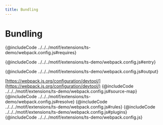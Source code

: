 ```yaml
---
title: Bundling
---
```


# Bundling

{@includeCode ../../../motif/extensions/ts-demo/webpack.config.js#requires}

{@includeCode ../../../motif/extensions/ts-demo/webpack.config.js#entry}

{@includeCode ../../../motif/extensions/ts-demo/webpack.config.js#output}

[https://webpack.js.org/configuration/devtool/](https://webpack.js.org/configuration/devtool/)
{@includeCode ../../../motif/extensions/ts-demo/webpack.config.js#source-map}
{@includeCode ../../../motif/extensions/ts-demo/webpack.config.js#resolve}
{@includeCode ../../../motif/extensions/ts-demo/webpack.config.js#rules}
{@includeCode ../../../motif/extensions/ts-demo/webpack.config.js#plugins}
{@includeCode ../../../motif/extensions/ts-demo/webpack.config.js}
